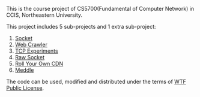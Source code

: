 This is the course project of CS5700(Fundamental of Computer Network) in CCIS, Northeastern University.

This project includes 5 sub-projects and 1 extra sub-project:

1. [Socket](http://david.choffnes.com/classes/cs4700sp14/project1.php)
2. [Web Crawler](http://david.choffnes.com/classes/cs4700sp14/project2.php)
3. [TCP Experiments](http://david.choffnes.com/classes/cs4700sp14/project3.php)
4. [Raw Socket](http://david.choffnes.com/classes/cs4700sp14/project4.php)
5. [Roll Your Own CDN](http://david.choffnes.com/classes/cs4700sp14/project5.php)
6. [Meddle](http://david.choffnes.com/classes/cs4700sp14/projectMeddle.php)

The code can be used, modified and distributed under the terms of [WTF Public License](http://www.wtfpl.net/). 
